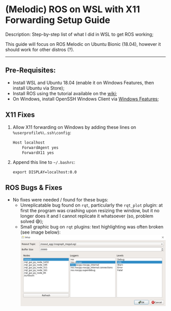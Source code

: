 
# (Melodic) ROS on WSL with X11 Forwarding Setup Guide

Description: Step-by-step list of what I did in WSL to get ROS working;

This guide will focus on ROS Melodic on Ubuntu Bionic (18.04), however it should work for other distros (?).

---
## Pre-Requisites:
 - Install WSL and Ubuntu 18.04 (enable it on Windows Features, then install Ubuntu via  Store);
 - Install ROS using the tutorial available on the [wiki](http://wiki.ros.org/melodic/Installation/Ubuntu);
 - On Windows, install OpenSSH Windows Client via [Windows Features](https://docs.microsoft.com/en-us/windows-server/administration/openssh/openssh_install_firstuse);

## X11 Fixes
1. Allow X11 forwarding on Windows by adding these lines on `%userprofile%\.ssh\config`:
    
    ```
    Host localhost
        ForwardAgent yes
        ForwardX11 yes
    ```
2. Append this line to `~/.bashrc`:
    
    ```
    export DISPLAY=localhost:0.0
    ```

## ROS Bugs & Fixes
 - No fixes were needed / found for these bugs: 
   - Unreplicatable bug found on `rqt`, particularly the `rqt_plot` plugin: at first the program was crashing upon resizing the window, but it no longer does it and I cannot replicate it whatsoever (so, problem solved 😅);
   - Small graphic bug on `rqt` plugins: text highlighting was often broken (see image below):    
     ![rqt bug](https://raw.githubusercontent.com/jncfa/ros-wsl-setup/master/rqt_bug.png?token=AE4E2QOS4RHHABSRNH6XUOC7Q36IU "rqt bug")
  
